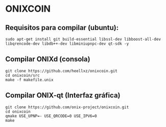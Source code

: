 # ONIXCOIN


## Requisitos para compilar (ubuntu):

```
sudo apt-get install git build-essential libssl-dev libboost-all-dev libqrencode-dev libdb++-dev libminiupnpc-dev qt-sdk -y
```

## Compilar ONIXd (consola)

```
git clone https://github.com/heellxz/onixcoin.git
cd onixcoin/src
make -f makefile.unix
```

## Compilar ONIX-qt (Interfaz gráfica)

```
git clone https://github.com/onix-project/onixcoin.git
cd onixcoin
qmake USE_UPNP=- USE_QRCODE=0 USE_IPV6=0 
make
```
